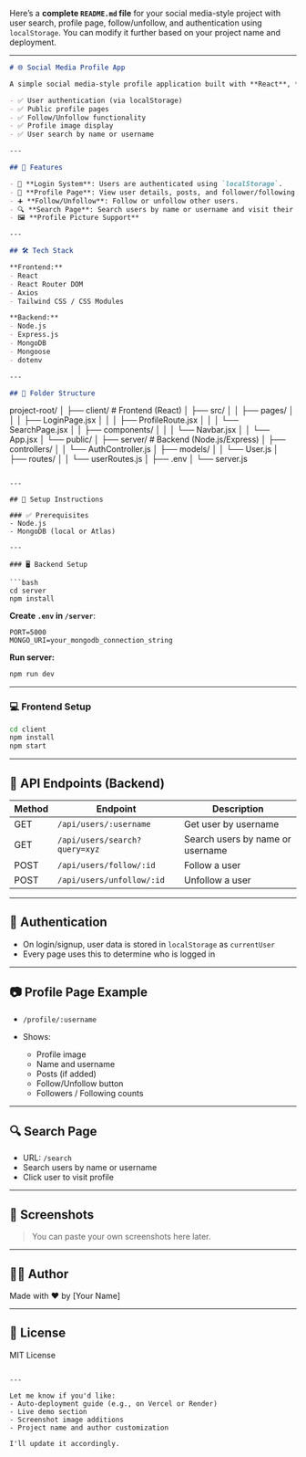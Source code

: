 Here’s a **complete `README.md` file** for your social media-style project with user search, profile page, follow/unfollow, and authentication using `localStorage`. You can modify it further based on your project name and deployment.

---

```md
# 🌐 Social Media Profile App

A simple social media-style profile application built with **React**, **Node.js**, and **MongoDB**, featuring:

- ✅ User authentication (via localStorage)
- ✅ Public profile pages
- ✅ Follow/Unfollow functionality
- ✅ Profile image display
- ✅ User search by name or username

---

## 🚀 Features

- 🔐 **Login System**: Users are authenticated using `localStorage`.
- 👤 **Profile Page**: View user details, posts, and follower/following count.
- ➕ **Follow/Unfollow**: Follow or unfollow other users.
- 🔍 **Search Page**: Search users by name or username and visit their profile.
- 🖼️ **Profile Picture Support**

---

## 🛠️ Tech Stack

**Frontend:**
- React
- React Router DOM
- Axios
- Tailwind CSS / CSS Modules

**Backend:**
- Node.js
- Express.js
- MongoDB
- Mongoose
- dotenv

---

## 📁 Folder Structure

```

project-root/
│
├── client/              # Frontend (React)
│   ├── src/
│   │   ├── pages/
│   │   │   ├── LoginPage.jsx
│   │   │   ├── ProfileRoute.jsx
│   │   │   └── SearchPage.jsx
│   │   ├── components/
│   │   │   └── Navbar.jsx
│   │   └── App.jsx
│   └── public/
│
├── server/              # Backend (Node.js/Express)
│   ├── controllers/
│   │   └── AuthController.js
│   ├── models/
│   │   └── User.js
│   ├── routes/
│   │   └── userRoutes.js
│   ├── .env
│   └── server.js

````

---

## 🔧 Setup Instructions

### ✅ Prerequisites
- Node.js
- MongoDB (local or Atlas)

---

### 🖥️ Backend Setup

```bash
cd server
npm install
````

**Create `.env` in `/server`**:

```
PORT=5000
MONGO_URI=your_mongodb_connection_string
```

**Run server:**

```bash
npm run dev
```

---

### 💻 Frontend Setup

```bash
cd client
npm install
npm start
```

---

## 🧪 API Endpoints (Backend)

| Method | Endpoint                      | Description                      |
| ------ | ----------------------------- | -------------------------------- |
| GET    | `/api/users/:username`        | Get user by username             |
| GET    | `/api/users/search?query=xyz` | Search users by name or username |
| POST   | `/api/users/follow/:id`       | Follow a user                    |
| POST   | `/api/users/unfollow/:id`     | Unfollow a user                  |

---

## 🔐 Authentication

* On login/signup, user data is stored in `localStorage` as `currentUser`
* Every page uses this to determine who is logged in

---

## 📷 Profile Page Example

* `/profile/:username`
* Shows:

  * Profile image
  * Name and username
  * Posts (if added)
  * Follow/Unfollow button
  * Followers / Following counts

---

## 🔍 Search Page

* URL: `/search`
* Search users by name or username
* Click user to visit profile

---

## 📸 Screenshots

> You can paste your own screenshots here later.

---

## 🧑‍💻 Author

Made with ❤️ by \[Your Name]

---

## 📄 License

MIT License

```

---

Let me know if you'd like:
- Auto-deployment guide (e.g., on Vercel or Render)
- Live demo section
- Screenshot image additions
- Project name and author customization

I'll update it accordingly.
```
